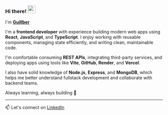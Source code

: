 ### Hi there! <img src="https://i.gifer.com/6I5M.gif" width="25"/>
I'm [**Guillber**]([https://www.miraya.tech](https://www.linkedin.com/in/guillbermendez))

I'm a **frontend developer** with experience building modern web apps using **React**, **JavaScript**, and **TypeScript**. I enjoy working with reusable components, managing state efficiently, and writing clean, maintainable code.

I'm comfortable consuming **REST APIs**, integrating third-party services, and deploying apps using tools like **Vite**, **GitHub**, **Render**, and **Vercel**.

I also have solid knowledge of **Node.js**, **Express**, and **MongoDB**, which helps me better understand fullstack development and collaborate with backend teams.

Always learning, always building 🚀

---
📫 Let's connect on [LinkedIn](https://www.linkedin.com/in/guillbermendez)

